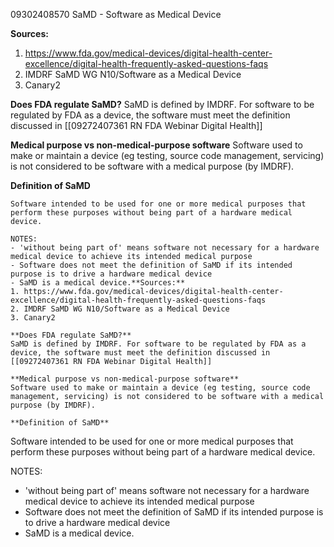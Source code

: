 09302408570 SaMD - Software as Medical Device

**Sources:**
1. https://www.fda.gov/medical-devices/digital-health-center-excellence/digital-health-frequently-asked-questions-faqs
2. IMDRF SaMD WG N10/Software as a Medical Device
3. Canary2

**Does FDA regulate SaMD?**
SaMD is defined by IMDRF. For software to be regulated by FDA as a device, the software must meet the definition discussed in [[09272407361 RN FDA Webinar Digital Health]]

**Medical purpose vs non-medical-purpose software**
Software used to make or maintain a device (eg testing, source code management, servicing) is not considered to be software with a medical purpose (by IMDRF).

**Definition of SaMD**
```
Software intended to be used for one or more medical purposes that perform these purposes without being part of a hardware medical device.

NOTES:
- 'without being part of' means software not necessary for a hardware medical device to achieve its intended medical purpose
- Software does not meet the definition of SaMD if its intended purpose is to drive a hardware medical device
- SaMD is a medical device.**Sources:**
1. https://www.fda.gov/medical-devices/digital-health-center-excellence/digital-health-frequently-asked-questions-faqs
2. IMDRF SaMD WG N10/Software as a Medical Device
3. Canary2

**Does FDA regulate SaMD?**
SaMD is defined by IMDRF. For software to be regulated by FDA as a device, the software must meet the definition discussed in [[09272407361 RN FDA Webinar Digital Health]]

**Medical purpose vs non-medical-purpose software**
Software used to make or maintain a device (eg testing, source code management, servicing) is not considered to be software with a medical purpose (by IMDRF).

**Definition of SaMD**
```
Software intended to be used for one or more medical purposes that perform these purposes without being part of a hardware medical device.

NOTES:
- 'without being part of' means software not necessary for a hardware medical device to achieve its intended medical purpose
- Software does not meet the definition of SaMD if its intended purpose is to drive a hardware medical device
- SaMD is a medical device.
```
